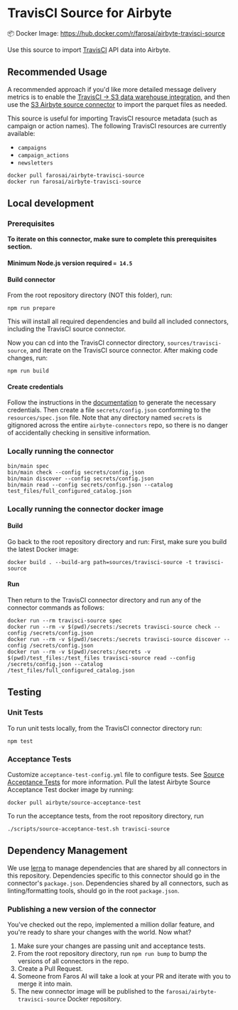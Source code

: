 # TravisCI Source for Airbyte

📦 Docker Image: https://hub.docker.com/r/farosai/airbyte-travisci-source

Use this source to import [TravisCI](https://travisci) API data into Airbyte.

## Recommended Usage

A recommended approach if you'd like more detailed message delivery metrics is to enable the [TravisCI -> S3 data warehouse integration](https://travisci/docs/data-warehouse-sync/#s3-bucket), and then use the [S3 Airbyte source connector](https://docs.airbyte.io/integrations/sources/s3) to import the parquet files as needed.

This source is useful for importing TravisCI resource metadata (such as campaign or action names). The following TravisCI resources are currently available:

* `campaigns`
* `campaign_actions`
* `newsletters`

```shell
docker pull farosai/airbyte-travisci-source
docker run farosai/airbyte-travisci-source
```

## Local development

### Prerequisites
**To iterate on this connector, make sure to complete this prerequisites
section.**

#### Minimum Node.js version required `= 14.5`

#### Build connector
From the root repository directory (NOT this folder), run:
```
npm run prepare
```

This will install all required dependencies and build all included connectors,
including the TravisCI source connector.

Now you can cd into the TravisCI connector directory, `sources/travisci-source`,
and iterate on the TravisCI source connector. After making code changes, run:
```
npm run build
```

#### Create credentials
Follow the instructions in the
[documentation](https://docs.airbyte.io/integrations/sources/travisci) to
generate the necessary credentials. Then create a file `secrets/config.json`
conforming to the `resources/spec.json` file.  Note that any directory named
`secrets` is gitignored across the entire `airbyte-connectors` repo, so there is
no danger of accidentally checking in sensitive information.

### Locally running the connector
```
bin/main spec
bin/main check --config secrets/config.json
bin/main discover --config secrets/config.json
bin/main read --config secrets/config.json --catalog test_files/full_configured_catalog.json
```

### Locally running the connector docker image

#### Build
Go back to the root repository directory and run:
First, make sure you build the latest Docker image:
```
docker build . --build-arg path=sources/travisci-source -t travisci-source
```

#### Run
Then return to the TravisCI connector directory and run any of the connector
commands as follows:
```
docker run --rm travisci-source spec
docker run --rm -v $(pwd)/secrets:/secrets travisci-source check --config /secrets/config.json
docker run --rm -v $(pwd)/secrets:/secrets travisci-source discover --config /secrets/config.json
docker run --rm -v $(pwd)/secrets:/secrets -v $(pwd)/test_files:/test_files travisci-source read --config /secrets/config.json --catalog /test_files/full_configured_catalog.json
```

## Testing

### Unit Tests
To run unit tests locally, from the TravisCI connector directory run:
```
npm test
```

### Acceptance Tests
Customize `acceptance-test-config.yml` file to configure tests. See [Source
Acceptance
Tests](https://docs.airbyte.io/connector-development/testing-connectors/source-acceptance-tests-reference)
for more information.
Pull the latest Airbyte Source Acceptance Test docker image by running:
```
docker pull airbyte/source-acceptance-test
```

To run the acceptance tests, from the root repository directory, run
```
./scripts/source-acceptance-test.sh travisci-source
```

## Dependency Management
We use [lerna](https://lerna.js.org/) to manage dependencies that are shared by
all connectors in this repository. Dependencies specific to this connector
should go in the connector's `package.json`. Dependencies shared by all
connectors, such as linting/formatting tools, should go in the root
`package.json`.

### Publishing a new version of the connector
You've checked out the repo, implemented a million dollar feature, and you're
ready to share your changes with the world. Now what?
1. Make sure your changes are passing unit and acceptance tests.
1. From the root repository directory, run `npm run bump` to bump the versions
   of all connectors in the repo.
1. Create a Pull Request.
1. Someone from Faros AI will take a look at your PR and iterate with you to
   merge it into main.
1. The new connector image will be published to the
   `farosai/airbyte-travisci-source` Docker repository.

